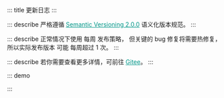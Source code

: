 ::: title 更新日志
:::

::: describe 严格遵循 <a style="color:#009688;" href="https://semver.org/lang/zh-CN/">Semantic Versioning 2.0.0</a> 语义化版本规范。
:::

::: describe 正常情况下使用 每周 发布策略， 但关键的 bug 修复将需要热修复，所以实际发布版本 可能 每周超过 1 次。
:::

::: describe 若你需要查看更多详情，可前往 <a style="color:#009688;" target="_blank" href="https://gitee.com/layui/layui-vue/releases">Gitee</a>。
:::

::: demo
<template>
<lay-timeline>
        <lay-timeline-item title="2.3.x">
            <ul>
                <a name="2-3-9"></a>
                <li>
                    <h3>2.3.9 <span class="layui-badge-rim">2023-08-02</span></h3>
                    <ul>
                        <li>[修复] 夜间模式 global-primary-color 被强制覆盖的问题。</li>
                    </ul>  
                </li>
            </ul>
            <ul>
                <a name="2-3-8"></a>
                <li>
                    <h3>2.3.8 <span class="layui-badge-rim">2023-07-30</span></h3>
                    <ul>
                        <li>[新增] textarea 组件 autosize 属性，根据内容自适应高度。</li>
                        <li>[修复] autoComplete 组件 modelValue 属性选中时不更新的问题。</li>
                        <li>[文档] 补充 textarea.md 高度自适应，固定案列案例。</li>
                        <li>[文档] 修正 table.md 中 max-height 与 height 属性类型描述错误。</li>
                        <li>[文档] 补充 table.md 中 total-row 行统计案例。</li>
                        <li>[优化] step 组件 type 属性为 primary 时的颜色为 #16baaa。</li>
                        <li>[优化] step 组件 type 属性为 primary 时的颜色不跟随主题色的问题。</li>
                    </ul>  
                </li>
            </ul>
            <ul>
                <a name="2-3-7"></a>
                <li>
                    <h3>2.3.7 <span class="layui-badge-rim">2023-07-25</span></h3>
                    <ul>
                        <li>[优化] layer 组件 max min 等操作夜间模式无法分辨的问题。</li>
                        <li>[优化] layer.load(1) 资源，由 gif 升级为 svg，解决矢帧问题。</li>
                        <li>[优化] layer.load(2) 资源，由 gif 升级为 svg，解决矢帧问题。</li>
                        <li>[优化] layer.load(3) 资源，由 gif 升级为 svg，解决矢帧问题。</li>
                        <li>[升级] layer-vue 到 1.9.0 版本。</li>
                    </ul>  
                </li>
            </ul>
            <ul>
                <a name="2-3-6"></a>
                <li>
                    <h3>2.3.6 <span class="layui-badge-rim">2023-07-25</span></h3>
                    <ul>
                        <li>[修复] form 组件 reset 方法无法清空数组类型数据。</li>
                    </ul>  
                </li>
            </ul>
            <ul>
                <a name="2-3-5"></a>
                <li>
                    <h3>2.3.5 <span class="layui-badge-rim">2023-07-21</span></h3>
                    <ul>
                        <li>[修复] layer 组件 global-index 层级无法共享的问题。</li>
                        <li>[修复] form 组件 model 属性为深层时，执行 reset 报错问题。</li>
                        <li>[优化] form 组件 reset 方法逻辑，重置后不再重新验证内容。</li>
                        <li>[优化] button 组件 loading 属性，为 true 时，禁止 click 事件触发。 </li>
                        <li>[优化] button 组件 loading 属性，为 true 时，保留原有文本。</li>
                        <li>[优化] button 组件 suffix-icon 与 prefix-icon 属性，增加左右边距。</li>
                        <li>[文档] 新增 table 组件 getCheckData 方法说明。</li>
                        <li>[文档] 明确 layer 组件 end 与 close 回调属性说明。</li>
                    </ul>  
                </li>
            </ul>
            <ul>
                <a name="2-3-2"></a>
                <li>
                    <h3>2.3.4 <span class="layui-badge-rim">2023-07-14</span></h3>
                    <ul>
                        <li>[修复] tag 组件 type 属性启用时，variant 为 light 失效的问题。</li>
                        <li>[优化] tag 组件 text 颜色随 Css 变量自适应。</li>
                    </ul>  
                </li>
            </ul>
            <ul>
                <a name="2-3-2"></a>
                <li>
                    <h3>2.3.3 <span class="layui-badge-rim">2023-07-11</span></h3>
                    <ul>
                        <li>[新增] layer 组件 titleStyle 属性，用于自定义 title 样式。</li>
                        <li>[新增] upload 组件 beforeUpload 属性 Promise 返回值类型兼容。</li>
                        <li>[修复] index.umd.js 与 index.es.js 中存在 index.css 的 decode 问题。</li>
                        <li>[修复] tag 组件 type 属性为 primary 时不跟随主题色的问题。</li>
                        <li>[修复] layer 组件 border-radius 不跟随 css 变量的问题。</li>
                        <li>[修复] layer 组件 按钮 的 border-radius 不跟随 css 变量的问题。</li>
                        <li>[优化] unpackedSize 大小，由 14.5 MB 改善到 8.5 MB。</li>
                        <li>[优化] index.umd.js 大小，由 2.6 MB 改善到 1.1 MB。</li>
                        <li>[优化] tree 组件 OriginalTreeData 类型，移除 field 无效属性。</li>
                        <li>[优化] tree 组件 data 属性 OriginalTreeData[] 类型兼容。</li>
                        <li>[优化] layer 组件消息通知 border-radius 为 2px。</li>
                        <li>[优化] layer 组件，鼠标移入标题栏，根据 move 属性采用不同的样式。</li>
                        <li>[升级] layer-vue 到 1.8.11 版本。</li>
                    </ul>  
                </li>
            </ul>
            <ul>
                <a name="2-3-2"></a>
                <li>
                    <h3>2.3.2 <span class="layui-badge-rim">2023-06-28</span></h3>
                    <ul>
                        <li>[新增] layer 组件 btn 属性 style 配置，自定义按钮 Style。</li>
                        <li>[新增] layer 组件 btn 属性 class 配置，自定义按钮 Class。</li>
                        <li>[新增] select 组件 options 属性代替 items 属性。</li>
                        <li>[新增] tree 组件 tail-node-icon 属性，用于设置尾节点图标，通过设置 false 关闭。</li>
                        <li>[修复] table 组件 childrenColumnName 属性无效的问题。</li>
                        <li>[修复] config-provider 组件 locales 属性 build 时的类型检测问题。</li>
                        <li>[优化] layer 组件 layui-layer-btn0 元素跟随主题色。</li>
                        <li>[补充] table 文档 sort-change 事件说明。 </li>
                        <li>[补充] select 组件 items 属性说明。</li>
                        <li>[过时] select 组件 items 属性，但仍生效。</li>
                    </ul>  
                </li>
            </ul>
            <ul>
                <a name="2-3-1"></a>
                <li>
                    <h3>2.3.1 <span class="layui-badge-rim">2023-06-18</span></h3>
                    <ul>
                        <li>[补充] form 组件 label-width 属性遗漏。 </li>
                        <li>[修正] card 组件 header 属性说明，调整为 title 属性。</li>
                        <li>[修复] checkbox 组件 size 属性 skin 为 default 时不生效的问题。</li>
                        <li>[修复] date-picker 组件 年月选择点击 `现在` 按钮无法正确更新年份问题。</li>
                        <li>[优化] checkbox 组件在 skin 为 default 时在 form-item 中的居中问题。</li>
                        <li>[优化] checkbox 组件 skin 属性为默认值的样式，消除 label 与 icon 之间的间隙。</li>
                        <li>[优化] carousel 组件 carousel-item 仅存在一个时，不再显示指示器。</li>
                        <li>[优化] table 组件 Dom 结构，移除无效元素。</li>
                    </ul>  
                </li>
            </ul>
            <ul>
                <a name="2-3-0"></a>
                <li>
                    <h3>2.3.0 <span class="layui-badge-rim">2023-06-12</span></h3>
                    <ul>
                        <li>[新增] volar 对 radio-button 与 popconfirm 组件的支持，提供编码提示。</li>
                        <li>[新增] input 组件 append 插槽 disabled 参数，表示当前输入框的禁用状态。</li>
                        <li>[新增] input 组件 prepend 插槽 disabled 参数，表示当前输入框的禁用状态。</li>
                        <li>[修复] notice-bar 组件 textlist 为空时，控制台警告的问题。</li>
                        <li>[修复] notice-bar 组件 textlist 远程加载时仅展示首个文本，滚动失效的问题。</li>
                        <li>[优化] input 组件 disabled 属性启用时，禁用效果不再覆盖整个 input 输入框。</li> 
                        <li>[优化] tree 组件，showLine 为 false 时，尾节点的缩进宽度与其他节点不一致的问题。</li>
                        <li>[优化] tree 组件，showLine 为 false 时，节点在展开与收起时，图标无区别的问题。</li>
                        <li>[优化] tree 组件，showLine 为 false 时 hover 状态 border-radius 跟随 css 变量。</li>
                        <li>[优化] tree 组件，移除  text-decoration: underline 标题样式。</li>
                    </ul>  
                </li>
            </ul>
        </lay-timeline-item>
        <lay-timeline-item title="2.2.x">
            <ul>
                <a name="2-2-2"></a>
                <li>
                    <h3>2.2.2 <span class="layui-badge-rim">2023-06-09</span></h3>
                    <ul>
                        <li>[修复] checkcard-group 在 demand 环境 index.css 找不到的问题。</li>
                    </ul>  
                </li>
            </ul>
            <ul>
                <a name="2-2-1"></a>
                <li>
                    <h3>2.2.1 <span class="layui-badge-rim">2023-06-08</span></h3>
                    <ul>
                        <li>[新增] tree 组件 selectedKey 受控属性，用于设置选中节点。</li>
                        <li>[修复] checkcard 在 demand 环境无法正式使用的问题。</li>
                        <li>[修复] checkcard-group 在 demand 环境无法正式使用的问题。</li>
                        <li>[优化] page 组件 showCount 属性启用时，不再显示总页码，仅显示总条数。</li>
                    </ul>  
                </li>
            </ul>
            <ul>
                <a name="2-2-0"></a>
                <li>
                    <h3>2.2.0 <span class="layui-badge-rim">2023-06-03</span></h3>
                    <ul>
                        <li>[新增] table 组件 columns 配置 hide 属性，设置隐藏列，默认为 false。</li>
                        <li>[新增] form 组件 label-wdith 属性，用于统一设置 form-item 标签宽度。</li>
                        <li>[新增] color-picker 组件 size 属性，默认值为 md, lg sm xs 为可选值。</li>
                        <li>[新增] icon-picker 组件 size 属性，默认值为 md, lg sm xs 为可选值。</li>
                        <li>[新增] form 组件 size 属性，加入 input 等组件兼容，全局设置表单尺寸。</li>
                        <li>[新增] form-item 组件 size 属性，默认值为 md, lg sm xs 为可选值。</li>
                        <li>[优化] cascader 组件，统一 sm xs lg md 尺寸宽度皆为 220px。</li>
                        <li>[优化] radio-button 组件，移除 margin-bottom: 5px 外边距。</li>
                        <li>[优化] button 组件 sm 与 xs 样式规范，高度调整为 32px 与 26px。</li>
                        <li>[优化] color-picker 组件样式，自定义宽度后排版不合理的问题。</li>
                        <li>[优化] radio 组件 size 属性，不同值下给定不同的尺寸。</li>
                        <li>[优化] select 组件 多选模式 在 form 组件方框风格下的样式问题。</li>
                        <li>[优化] tree-select 组件 多选模式 在 form 组件方框风格下的样式问题。</li>
                        <li>[优化] tag-input 组件在 form 组件方框风格下的样式问题。</li>
                        <li>[优化] checkbox 组件在不同尺寸下 icon 与 label 的间隔问题。</li>
                        <li>[优化] select 组件多选模式下复选框与文本之间的间隔过大的问题。</li>
                    </ul>  
                </li>
            </ul>
        </lay-timeline-item>
        <lay-timeline-item title="2.1.x">
            <ul>
                <a name="2-1-4"></a>
                <li>
                    <h3>2.1.4 <span class="layui-badge-rim">2023-06-01</span></h3>
                    <ul>
                        <li>[修复] select-option-group 组件按需场景无法找到 index.less 的问题。</li>
                    </ul>  
                </li>
            </ul>
            <ul>
                <a name="2-1-3"></a>
                <li>
                    <h3>2.1.3 <span class="layui-badge-rim">2023-06-01</span></h3>
                    <ul>
                        <li>[修复] tab 组件 title 属性缺失响应式的问题。</li>
                        <li>[修复] tab 组件 icon 属性缺失响应式的问题。</li>
                        <li>[修复] tab 组件 closable 属性缺失响应式的问题。</li>
                        <li>[修复] table 组件 loading 无边距的问题，加入 padding-top 与 padding-bottom 30px。</li>
                        <li>[修复] build 构建时 vue-tsc 的类型检测问题。</li>
                        <li>[文档] checkcard 组件 single 属性说明完善，并修正案例。</li>
                    </ul>  
                </li>
            </ul>
            <ul>
                <a name="2-1-2"></a>
                <li>
                    <h3>2.1.2 <span class="layui-badge-rim">2023-05-31</span></h3>
                    <ul>
                        <li>[新增] layer 组件 title 插槽，提供标题自定义的能力。</li>
                        <li>[优化] autocomplete 组件下拉面板，增加最大高度 300px 限制，内容超出滚动显示。</li>
                        <li>[优化] autocomplete 组件下拉面板滚动条样式。</li>
                        <li>[升级] layer-vue 1.8.8 版本。</li>
                    </ul>  
                </li>
            </ul>
            <ul>
                <a name="2-1-1"></a>
                <li>
                    <h3>2.1.1 <span class="layui-badge-rim">2023-05-28</span></h3>
                    <ul>
                        <li>[修复] table 组件树表数据全部勾选后，总控复选框仍处于半选状态的问题 。</li>
                        <li>[修复] table 组件树表总控复选框，无法全选二级及以上层级的数据。</li>
                        <li>[修复] checkbox 组件 skin 默认样式 label 与 icon 高度不一致。</li>
                        <li>[修复] tag 组件 type 属性为 primary 时，颜色为 #16baaa。</li>
                    </ul>  
                </li>
            </ul>
            <ul>
                <a name="2-1-0"></a>
                <li>
                    <h3>2.1.0 <span class="layui-badge-rim">2023-05-18</span></h3>
                    <ul>
                        <li>[新增] checkcard-group 组件 single 属性，用于开启单选模式，默认为 false。</li>
                        <li>[修复] tree-select 组件 data 属性响应式填充造成 input 无法回显的问题。</li>
                    </ul>  
                </li>
            </ul>
        </lay-timeline-item>
        <lay-timeline-item title="2.0.x">
            <ul>
                <a name="2-0-5"></a>
                <li>
                    <h3>2.0.5 <span class="layui-badge-rim">2023-05-22</span></h3>
                    <ul>
                        <li>[修复] switch 组件在 form-item 中非 pane 模式中，仍存在左边距的问题。</li>
                        <li>[修复] checkbox 组件在 form-item 中非 pane 模式中，仍存在左边距的问题。</li>
                        <li>[修复] rate 组件在 form-item 中非 pane 模式中，仍存在左边距的问题。</li>
                        <li>[修复] radio 组件在 form-item 中非 pane 模式中，仍存在左边距的问题。</li>
                    </ul>  
                </li>
            </ul>
            <ul>
                <a name="2-0-4"></a>
                <li>
                    <h3>2.0.4 <span class="layui-badge-rim">2023-05-21</span></h3>
                    <ul>
                        <li>[优化] checkcard 组件在 form-item 组件中贴边的问题。</li>
                        <li>[优化] switch 组件在 form-item 组件中贴边的问题。</li>
                        <li>[优化] radio 组件标签右侧内边距为 2px。</li>
                        <li>[优化] radio 组件标签颜色为 #666。</li>
                    </ul>  
                </li>
            </ul>
            <ul>
                <a name="2-0-3"></a>
                <li>
                    <h3>2.0.3 <span class="layui-badge-rim">2023-05-20</span></h3>
                    <ul>
                        <li>[修复] checkcard-group 组件 modelValue 属性不是响应式的问题。</li>
                        <li>[修复] checkcard-group 组件 disabled 属性不生效的问题。</li>
                        <li>[修复] checkcard.md 案例图片资源失效的问题。</li>
                    </ul>  
                </li>
            </ul>
            <ul>
                <a name="2-0-2"></a>
                <li>
                    <h3>2.0.2 <span class="layui-badge-rim">2023-05-19</span></h3>
                    <ul>
                        <li>[修复] table 组件 checkbox 与 radio 列同时存在，getCheckData获取数据重复的问题。</li>
                        <li>[修复] table 组件 getCheckData 方法无法获取树表格二级以上的数据。</li>
                    </ul>  
                </li>
            </ul>
            <ul>
                <a name="2-0-1"></a>
                <li>
                    <h3>2.0.1 <span class="layui-badge-rim">2023-05-18</span></h3>
                    <ul>
                        <li>[修复] cascader 组件无法正常渲染的问题。</li>
                        <li>[优化] icon-picker 组件在 form-item 的 inline 模式中，高度与其他组件不统一的问题。</li>
                        <li>[优化] input-number 组件在 form-item 的 inline 模式中，高度与其他组件不统一的问题。</li>
                        <li>[优化] icon-picker 组件在 form-item 中，宽度与独立使用时不一致的问题。</li>
                    </ul>  
                </li>
            </ul>
            <ul>
                <a name="2-0-0"></a>
                <li>
                    <h3>2.0.0 <span class="layui-badge-rim">2023-05-18</span></h3>
                    <ul>
                        <li>[新增] field 组件 title 插槽，支持标题自定义。</li>
                        <li>[修复] tree 组件 showCheckbox 属性启用时，title 与 checkbox 的异常间隔。</li>
                        <li>[修复] icon-picker 组件，选项边角不跟随主题变量的问题。</li>
                        <li>[修复] tooltip 组件，面板边角不跟随主题变量的问题。</li>
                        <li>[修复] collapse 组件，面版边角不跟随主题变量的问题。</li>
                        <li>[修复] slider 组件，横向模式与竖向模式下，进度条背景颜色不一致的问题。</li>
                        <li>[调整] tooltip 组件 is-dark 属性默认值由 true 调整为 false。</li>
                        <li>[主题] global-primary-color 变量默认值由 #009688 调整为 #16baaa。</li>
                        <li>[主题] global-checked-color 变量默认值由 #5FB878 调整为 #16b777。</li>
                        <li>[文档] radio-button 说明从 radio 文档剥离，独立为单独的菜单项。</li>
                        <li>[文档] collapse 折叠面板文档更新，补充案例说明。</li>
                        <li>[文档] form 表单文档更新，补充案例说明。</li>
                        <li>[升级] layer-vue 到 1.8.5 版本。</li>
                        <li>
                            <h4 style="margin-bottom: 0px !important;font-weight: 500 !important;">Radio Button</h4>
                            <ul>
                                <li>[新增] radio-button 组件 name 属性，input 原生 name 属性。</li>
                                <li>[新增] radio-button 组件 model-value 属性，用于设置当前选中值。</li>
                                <li>[新增] radio-button 组件 disabled 属性，用于设置单选按钮禁用状态。</li>
                                <li>[新增] radio-button 组件 label 属性与 label 插槽，用于设置单选按钮文本值。</li>
                                <li>[新增] radio-button 组件 value 属性，用于设置单选按钮绑定值。</li>
                                <li>[新增] radio-button 组件 size 属性，用于设置单选按钮尺寸。</li>
                                <li>[新增] radio-button 组件 change 属性，值改变时触发。</li>
                            </ul>
                        </li>
                        <li>
                            <h4 style="margin-bottom: 0px !important;font-weight: 500 !important;">Checkcard</h4>
                            <ul>
                                <li>[新增] checkcard 组件，通过卡片的形式提供多选操作。</li>
                                <li>[新增] checkcard 组件 title 属性与插槽，用于设置标题。</li>
                                <li>[新增] checkcard 组件 description 属性与插槽，用于设置描述。</li>
                                <li>[新增] checkcard 组件 avatar 属性与插槽，用于设置头像。</li>
                                <li>[新增] checkcard 组件 defaultChecked 属性，用于设置默认选中。</li>
                                <li>[新增] checkcard 组件 disabled 属性，用于设置禁用。</li>
                                <li>[新增] checkcard 组件 extra 属性与插槽，用于设置扩展内容。</li>
                                <li>[新增] checkcard 组件 cover 属性与插槽，用于启用图片选项。</li>
                                <li>[新增] checkcard-group 组件，多选卡片组，用于配合 checkcard 使用。</li>
                                <li>[新增] checkcard-group 组件 disabled 属性，开启整体禁用。</li>
                                <li>[新增] checkcard-group 组件 modelValue 属性，用于设置默认选项。</li>
                                <li>[新增] checkcard-group 组件 change 事件，用于监听选项变化。</li>
                            </ul>
                        </li>
                        <li>
                            <h4 style="margin-bottom: 0px !important;font-weight: 500 !important;">Form</h4>
                            <ul>
                                <li>[新增] form 组件 label-position 属性，设置包括的 form-item 组件 label 位置。</li>
                                <li>[修复] form 组件 pane 属性启用时，label 属性缺省时仍显示占位元素的问题。</li>
                                <li>[修复] form 组件 pane 属性启用时，form-item 边框角度不跟随 global-border-radius 变量的问题。</li>
                                <li>[修复] form-item 组件 mode 属性为 inline 时，表单项仍以 block 的形式排布。</li>
                                <li>[修复] form-item 组件 required 图标颜色不跟随 global-danger-color 变量的问题。</li>
                                <li>[修复] form-item 组件中的 rate 与 switch 组件不居中的问题。</li>
                                <li>[调整] form-item 组件 required 图标和标题间距，增加适当间距。 </li>
                                <li>[调整] form-item 组件 mode 属性为 inline 时，宽度由 190px 调整为 220px。</li>
                            </ul>
                        </li>
                        <li>
                            <h4 style="margin-bottom: 0px !important;font-weight: 500 !important;">Tree Select</h4>
                            <ul>
                                <li>[新增] tree-select 组件 search 属性，启用下拉树节点搜索功能。</li>
                                <li>[新增] tree-select 组件 contentStyle 属性，用于设置面板的 style 样式。</li>
                                <li>[新增] tree-select 组件 contentClass 属性，用于设置面板的 class 属性。</li>
                                <li>[修复] tree-select 组件 多选模式，value 在 option 中不存在时，回显 undefined 的问题。</li>
                                <li>[修复] tree-select 组件 多选模式，value 在 option 中不存在时，tag 无法删除的问题。 </li>
                                <li>[优化] tree-select 组件 multiple 属性为 true 时，值类型错误的异常提示信息。</li>
                                <li>[优化] tree-select 组件 content 样式，增加最大高度，超出后滚动展示。</li>
                            </ul>
                        </li>
                        <li>
                            <h4 style="margin-bottom: 0px !important;font-weight: 500 !important;">Table</h4>
                            <ul>
                                <li>[新增] table 组件 getCheckData 方法，用于获取选中数据，而不仅仅是选中主键。</li>
                                <li>[修复] table 组件 sort 字段点击排序时，其他已排序字段状态不重置的问题。</li>
                                <li>[修复] table 组件 sort 字段点击排序时，sort-change 事件始终为 asc 与 desc 的问题。</li>
                                <li>[修复] table 组件 height 属性的异常警告，兼容 string 类型。</li>
                                <li>[修复] table 组件 筛选列 下拉面板横向布局的问题，修正为竖向布局。</li>
                                <li>[优化] table 组件 body 滚动条样式，使其更贴合现今流行的审美。</li>
                                <li>[优化] table 组件 筛选列 下拉面板最大高度，超出后滚动展示。</li>
                                <li>[优化] table 组件 loading 图标不随 table 高度垂直居中的问题。</li>
                                <li>[调整] table 组件 loading 图标尺寸与颜色。</li>
                            </ul>
                        </li>
                        <li>
                            <h4 style="margin-bottom: 0px !important;font-weight: 500 !important;">Select</h4>
                            <ul>
                                <li>[新增] select-option-group 组件，为 select-option 提供分组。</li>
                                <li>[新增] select-option-group 组件 label 属性，用于设置 option 分组名称。</li>
                                <li>[修复] select 组件 多选模式，value 在 option 中不存在时，回显 undefined 的问题。 </li>
                                <li>[修复] select 组件 多选模式，value 在 option 中不存在时，tag 无法删除的问题。 </li>
                                <li>[优化] select 组件 dropdown 下拉面板 scroll 样式。</li>
                            </ul>
                        </li>
                        <li>
                            <h4 style="margin-bottom: 0px !important;font-weight: 500 !important;">Date Picker</h4>
                            <ul>
                                <li>[修复] date-picker 组件，面板边角不跟随主题变量的问题。</li>
                                <li>[修复] date-picker 组件 model-value 属性不能为 null 的问题。</li>
                                <li>[修复] date-picker 组件 model-value 属性不能在 onMounted 中赋值的问题。</li> 
                                <li>[优化] date-picker 组件 content 滚动条 Css 样式。</li>
                            </ul>
                        </li>
                        <li>
                            <h4 style="margin-bottom: 0px !important;font-weight: 500 !important;">Popconfirm</h4>
                            <ul>
                                <li>[新增] popconfirm 组件 disabled 属性，用于设置禁用状态。</li>
                                <li>[新增] popconfirm 组件 confirmText 属性，用于设置确认操作文本内容。</li>
                                <li>[新增] popconfirm 组件 cancelText 属性，用于设置取消操作文本内容。</li>
                                <li>[新增] popconfirm 组件 content 属性 / 插槽，用于定义提示内容。</li>
                                <li>[新增] popconfirm 组件 btn-Align 属性，用于设置操作按钮对齐方式。</li>
                                <li>[新增] popconfirm 组件 confirm 事件，用于实现确认回调逻辑。</li>
                                <li>[新增] popconfirm 组件 cancel 事件，用于实现取消回调逻辑。</li>
                                <li>[新增] popconfirm 组件 trigger 属性， 用于设置触发方式。</li>
                                <li>[新增] popconfirm 组件 position 事件，用于设置面板的显示位置。</li>
                            </ul>
                        </li>
                        <li>
                            <h4 style="margin-bottom: 0px !important;font-weight: 500 !important;">Layer</h4>
                            <ul>
                                <li>[新增] layer 组件 success 回调函数 id 参数。</li>
                                <li>[新增] layer 组件 end 回调函数 id 属性。</li>
                                <li>[新增] layer 组件 close 回调函数 id 属性。</li>
                                <li>[新增] layer 组件 moveStart 回调函数 id 属性。</li>
                                <li>[新增] layer 组件 moveEnd 回调函数 id 属性。</li>
                                <li>[修复] layer 组件 closeBtn 属性为 1 时，关闭按钮无法正常显示的问题。</li>
                                <li>[修复] layer 组件 maxmin 属性开启时，最小化内容溢出的问题。</li>
                            </ul>
                        </li>
                    </ul>  
                </li>
            </ul>
        </lay-timeline-item>
    </lay-timeline>
</template>

<script setup>
import { ref } from 'vue';
</script>

:::
